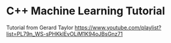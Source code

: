 # C++ Machine Learning Tutorial

Tutorial from Gerard Taylor https://www.youtube.com/playlist?list=PL79n_WS-sPHKklEvOLiM1K94oJBsGnz71